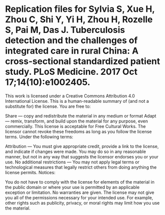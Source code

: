 # Replication files for Sylvia S, Xue H, Zhou C, Shi Y, Yi H, Zhou H, Rozelle S, Pai M, Das J. Tuberculosis detection and the challenges of integrated care in rural China: A cross-sectional standardized patient study. PLoS Medicine. 2017 Oct 17;14(10):e1002405.

This work is licensed under a Creative Commons Attribution 4.0 International License. This is a human-readable summary of (and not a substitute for) the license. You are free to:

Share — copy and redistribute the material in any medium or format Adapt — remix, transform, and build upon the material for any purpose, even commercially. This license is acceptable for Free Cultural Works. The licensor cannot revoke these freedoms as long as you follow the license terms. Under the following terms:

Attribution — You must give appropriate credit, provide a link to the license, and indicate if changes were made. You may do so in any reasonable manner, but not in any way that suggests the licensor endorses you or your use. No additional restrictions — You may not apply legal terms or technological measures that legally restrict others from doing anything the license permits. Notices:

You do not have to comply with the license for elements of the material in the public domain or where your use is permitted by an applicable exception or limitation. No warranties are given. The license may not give you all of the permissions necessary for your intended use. For example, other rights such as publicity, privacy, or moral rights may limit how you use the material.
